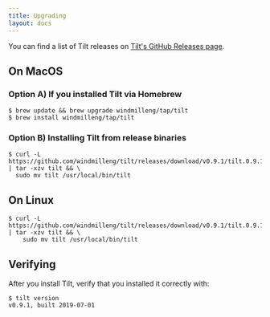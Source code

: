 ```yaml
---
title: Upgrading
layout: docs
---
```


You can find a list of Tilt releases on [Tilt's GitHub Releases page](https://github.com/windmilleng/tilt/releases).

On MacOS
--------

### Option A) If you installed Tilt via Homebrew

```
$ brew update && brew upgrade windmilleng/tap/tilt
$ brew install windmilleng/tap/tilt
```

### Option B) Installing Tilt from release binaries

```
$ curl -L https://github.com/windmilleng/tilt/releases/download/v0.9.1/tilt.0.9.1.mac.x86_64.tar.gz | tar -xzv tilt && \
  sudo mv tilt /usr/local/bin/tilt
```

On Linux
--------

```
$ curl -L https://github.com/windmilleng/tilt/releases/download/v0.9.1/tilt.0.9.1.linux.x86_64.tar.gz | tar -xzv tilt && \
    sudo mv tilt /usr/local/bin/tilt
```

Verifying
---------

After you install Tilt, verify that you installed it correctly with:

```
$ tilt version
v0.9.1, built 2019-07-01
```
